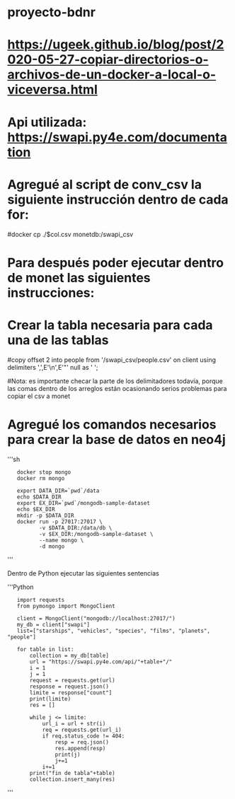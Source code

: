 # proyecto-bdnr

# <link> https://ugeek.github.io/blog/post/2020-05-27-copiar-directorios-o-archivos-de-un-docker-a-local-o-viceversa.html
# Api utilizada: <link> https://swapi.py4e.com/documentation

# Agregué al script de conv_csv la siguiente instrucción dentro de cada for: 
#docker cp ./$col.csv monetdb:/swapi_csv
# Para después poder ejecutar dentro de monet las siguientes instrucciones:
# Crear la tabla necesaria para cada una de las tablas 
#copy offset 2 into people from '/swapi_csv/people.csv' on client using delimiters ',',E'\n',E'\"' null as ' ';

#Nota: es importante checar la parte de los delimitadores todavía, porque las comas dentro de los arreglos están ocasionando serios problemas para copiar el csv a monet

# Agregué los comandos necesarios para crear la base de datos en neo4j 

'''sh

       docker stop mongo
       docker rm mongo

       export DATA_DIR=`pwd`/data
       echo $DATA_DIR
       export EX_DIR=`pwd`/mongodb-sample-dataset
       echo $EX_DIR
       mkdir -p $DATA_DIR
       docker run -p 27017:27017 \
              -v $DATA_DIR:/data/db \
              -v $EX_DIR:/mongodb-sample-dataset \
              --name mongo \
              -d mongo

'''

Dentro de Python ejecutar las siguientes sentencias

'''Python

       import requests
       from pymongo import MongoClient

       client = MongoClient("mongodb://localhost:27017/")
       my_db = client["swapi"]
       list=["starships", "vehicles", "species", "films", "planets", "people"]

       for table in list:
           collection = my_db[table]
           url = "https://swapi.py4e.com/api/"+table+"/"
           i = 1
           j = 1
           request = requests.get(url)
           response = request.json()
           limite = response["count"]
           print(limite)
           res = []

           while j <= limite:
               url_i = url + str(i)
               req = requests.get(url_i)
               if req.status_code != 404:
                   resp = req.json()
                   res.append(resp)
                   print(j)
                   j+=1
               i+=1
           print("fin de tabla"+table)
           collection.insert_many(res)
'''

